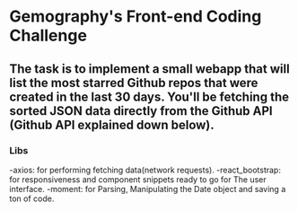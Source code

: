 # Gemography's Front-end Coding Challenge

## The task is to implement a small webapp that will list the most starred Github repos that were created in the last 30 days. You'll be fetching the sorted JSON data directly from the Github API (Github API explained down below).


### Libs
-axios: for performing fetching data(network requests).
-react_bootstrap: for responsiveness and component snippets ready to go for The user interface.
-moment: for Parsing, Manipulating the Date object and saving a ton of code.
